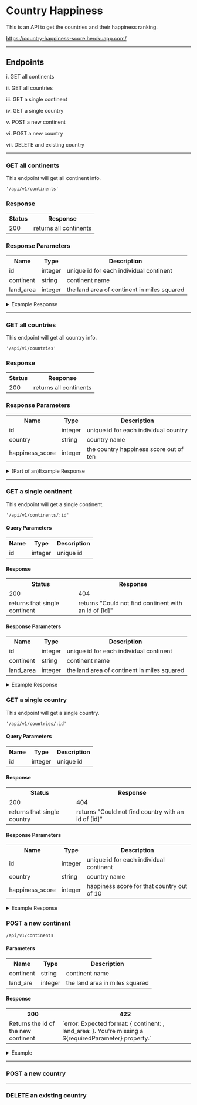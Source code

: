 # Country Happiness


This is an API to get the countries and their happiness ranking.

https://country-happiness-score.herokuapp.com/

***

## Endpoints

i. GET all continents

ii. GET all countries

iii. GET a single continent

iv. GET a single country

v. POST a new continent

vi. POST a new country

vii. DELETE and existing country

***

### GET all continents

This endpoint will get all continent info.

`'/api/v1/continents'`

### Response

<table>
  <tr>
    <th>Status</th>
    <th>Response</th>
  </tr>
  <tr>
    <td>200</td>
    <td>returns all continents</td>
  </tr>
</table>

### Response Parameters

<table style="width:100%">
  <tr>
    <th>Name</th>
    <th>Type</th>
    <th>Description</th>
  </tr>
  <tr>
    <td>id</td>
    <td>integer</td>
    <td>unique id for each individual continent</td>
  </tr>
  <tr>
    <td>continent</td>
    <td>string</td>
    <td>continent name</td>
  </tr>
    <tr>
    <td>land_area</td>
    <td>integer</td>
    <td>the land area of continent in miles squared </td>
  </tr>
</table>

<details>
  <summary>Example Response</summary>

```javascript
[
    {
        "id": 79,
        "continent": "Asia",
        "land_area": 16921556,
        "created_at": "2019-11-21T18:31:13.233Z",
        "updated_at": "2019-11-21T18:31:13.233Z"
    },
    {
        "id": 80,
        "continent": "Africa",
        "land_area": 11728037,
        "created_at": "2019-11-21T18:31:13.240Z",
        "updated_at": "2019-11-21T18:31:13.240Z"
    },
    {
        "id": 81,
        "continent": "North America",
        "land_area": 9458315,
        "created_at": "2019-11-21T18:31:13.239Z",
        "updated_at": "2019-11-21T18:31:13.239Z"
    },
    {
        "id": 82,
        "continent": "South America",
        "land_area": 6889679,
        "created_at": "2019-11-21T18:31:13.240Z",
        "updated_at": "2019-11-21T18:31:13.240Z"
    },
    {
        "id": 83,
        "continent": "Europe",
        "land_area": 3943281,
        "created_at": "2019-11-21T18:31:13.242Z",
        "updated_at": "2019-11-21T18:31:13.242Z"
    },
    {
        "id": 84,
        "continent": "Australia",
        "land_area": 3478238,
        "created_at": "2019-11-21T18:31:13.244Z",
        "updated_at": "2019-11-21T18:31:13.244Z"
    },
    {
        "id": 85,
        "continent": "Antarctica",
        "land_area": 76567654,
        "created_at": "2019-11-23T20:37:22.952Z",
        "updated_at": "2019-11-23T20:37:22.952Z"
    }
]
```
</details>

***

### GET all countries

This endpoint will get all country info.

`'/api/v1/countries'`

### Response

<table>
  <tr>
    <th>Status</th>
    <th>Response</th>
  </tr>
  <tr>
    <td>200</td>
    <td>returns all continents</td>
  </tr>
</table>

### Response Parameters

<table style="width:100%">
  <tr>
    <th>Name</th>
    <th>Type</th>
    <th>Description</th>
  </tr>
  <tr>
    <td>id</td>
    <td>integer</td>
    <td>unique id for each individual country</td>
  </tr>
  <tr>
    <td>country</td>
    <td>string</td>
    <td>country name</td>
  </tr>
    <tr>
    <td>happiness_score</td>
    <td>integer</td>
    <td>the country happiness score out of ten</td>
  </tr>
</table>

<details>
  <summary>(Part of an)Example Response</summary>
  
```javascript
{
        "id": 450,
        "country": "United Kingdom",
        "happiness_score": 6,
        "continent_id": 83,
        "created_at": "2019-11-21T18:31:13.266Z",
        "updated_at": "2019-11-21T18:31:13.266Z"
    },
    {
        "id": 460,
        "country": "Moldova",
        "happiness_score": 5,
        "continent_id": 83,
        "created_at": "2019-11-21T18:31:13.274Z",
        "updated_at": "2019-11-21T18:31:13.274Z"
    },
    {
        "id": 468,
        "country": "Chile",
        "happiness_score": 6,
        "continent_id": 82,
        "created_at": "2019-11-21T18:31:13.279Z",
        "updated_at": "2019-11-21T18:31:13.279Z"
    },
    {
        "id": 478,
        "country": "Nicaragua",
        "happiness_score": 5,
        "continent_id": 82,
        "created_at": "2019-11-21T18:31:13.282Z",
        "updated_at": "2019-11-21T18:31:13.282Z"
    },
```
</details>

***

### GET a single continent

This endpoint will get a single continent.

`'/api/v1/continents/:id'`

#### Query Parameters
<table>
  <tr>
    <th>Name</th>
    <th>Type</th>
    <th>Description</th>
  </tr>
  <tr>
    <td>id</td>
    <td>integer</td>
    <td>unique id</td>
  </tr>
</table>

#### Response
<table>
  <tr>
    <th>Status</th>
    <th>Response</th>
  </tr>
  <tr>
    <td>200</td>
    <td>404</td>
  </tr>
    <tr>
    <td>returns that single continent</td>
    <td>returns "Could not find continent with an id of [id]"</td>
  </tr>
</table>

#### Response Parameters

<table style="width:100%">
  <tr>
    <th>Name</th>
    <th>Type</th>
    <th>Description</th>
  </tr>
  <tr>
    <td>id</td>
    <td>integer</td>
    <td>unique id for each individual continent</td>
  </tr>
  <tr>
    <td>continent</td>
    <td>string</td>
    <td>continent name</td>
  </tr>
    <tr>
    <td>land_area</td>
    <td>integer</td>
    <td>the land area of continent in miles squared </td>
  </tr>
</table>

<details>
  <summary>Example Response</summary>
  
  ```javascript
      {
        "id": 82,
        "continent": "South America",
        "land_area": 6889679,
        "created_at": "2019-11-21T18:31:13.240Z",
        "updated_at": "2019-11-21T18:31:13.240Z"
    }
  ```
</details
  
***

### GET a single country
This endpoint will get a single country.

`'/api/v1/countries/:id'`

#### Query Parameters
<table>
  <tr>
    <th>Name</th>
    <th>Type</th>
    <th>Description</th>
  </tr>
  <tr>
    <td>id</td>
    <td>integer</td>
    <td>unique id</td>
  </tr>
</table>

#### Response
<table>
  <tr>
    <th>Status</th>
    <th>Response</th>
  </tr>
  <tr>
    <td>200</td>
    <td>404</td>
  </tr>
    <tr>
    <td>returns that single country</td>
    <td>returns "Could not find country with an id of [id]"</td>
  </tr>
</table>

#### Response Parameters

<table style="width:100%">
  <tr>
    <th>Name</th>
    <th>Type</th>
    <th>Description</th>
  </tr>
  <tr>
    <td>id</td>
    <td>integer</td>
    <td>unique id for each individual continent</td>
  </tr>
  <tr>
    <td>country</td>
    <td>string</td>
    <td>country name</td>
  </tr>
    <tr>
    <td>happiness_score</td>
    <td>integer</td>
    <td>happiness score for that country out of 10</td>
  </tr>
</table>

<details>
  <summary>Example Response</summary>
  
  ```javascript
    {
        "id": 459,
        "country": "Kazakhstan",
        "happiness_score": 5,
        "continent_id": 83,
        "created_at": "2019-11-21T18:31:13.273Z",
        "updated_at": "2019-11-21T18:31:13.273Z"
    }
  ```
</details

***

### POST a new continent

`/api/v1/continents`

#### Parameters

<table>
  <tr>
    <th>Name</th>
    <th>Type</th>
    <th>Description</th>
  </tr>
  <tr>
    <td>continent</td>
    <td>string</td>
    <td>continent name</td>
  </tr>
  <tr>
    <td>land_are</td>
    <td>integer</td>
    <td>the land area in miles squared</td>
  </tr>
</table>

#### Response

<table>
  <tr>
    <th>200</th>
    <th>422</th>
  </tr>
  <tr>
    <td>Returns the id of the new continent</td>
    <td>`error: Expected format: { continent: <String>, land_area: <Integer>}. You're missing a ${requiredParameter} property.`</td>
  </tr>
</table>
  
<details>
  <summary>Example</summary>
  
  `{ "id": 91 }`
  
</details>

***

### POST a new country

***

### DELETE an existing country
